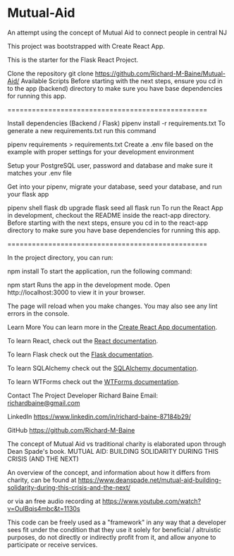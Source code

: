 # Mutual-Aid
An attempt using the concept of Mutual Aid to connect people in central NJ


This project was bootstrapped with Create React App.

This is the starter for the Flask React Project.

Clone the repository
 git clone https://github.com/Richard-M-Baine/Mutual-Aid/
Available Scripts
Before starting with the next steps, ensure you cd in to the app (backend) directory to make sure you have base dependencies for running this app.

=================================================

Install dependencies (Backend / Flask)
  pipenv install -r requirements.txt
To generate a new requirements.txt run this command

 pipenv requirements > requirements.txt
Create a .env file based on the example with proper settings for your development environment

Setup your PostgreSQL user, password and database and make sure it matches your .env file

Get into your pipenv, migrate your database, seed your database, and run your flask app

 pipenv shell 
 flask db upgrade
 flask seed all 
 flask run 
To run the React App in development, checkout the README inside the react-app directory.
Before starting with the next steps, ensure you cd in to the react-app directory to make sure you have base dependencies for running this app.

=================================================

In the project directory, you can run:

 npm install
To start the application, run the following command:

 npm start
Runs the app in the development mode. Open http://localhost:3000 to view it in your browser.

The page will reload when you make changes. You may also see any lint errors in the console.

Learn More
You can learn more in the [Create React App documentation](https://facebook.github.io/create-react-app/docs/getting-started).

To learn React, check out the [React documentation](https://reactjs.org/).

To learn Flask check out the [Flask documentation](https://flask.palletsprojects.com/en/2.2.x/).

To learn SQLAlchemy check out the [SQLAlchemy documentation](https://www.sqlalchemy.org/).

To learn WTForms check out the [WTForms documentation](https://wtforms.readthedocs.io/en/2.3.x/).


Contact The Project Developer
Richard Baine
Email: richardbaine@gmail.com

LinkedIn https://www.linkedin.com/in/richard-baine-87184b29/

GitHub https://github.com/Richard-M-Baine


The concept of Mutual Aid vs traditional charity is elaborated upon through Dean Spade's book.  MUTUAL AID: BUILDING SOLIDARITY DURING THIS CRISIS (AND THE NEXT)

An overview of the concept, and information about how it differs from charity, can be found at https://www.deanspade.net/mutual-aid-building-solidarity-during-this-crisis-and-the-next/

or via an free audio recording at https://www.youtube.com/watch?v=OuIBqis4mbc&t=1130s

This code can be freely used as a "framework" in any way that a developer sees fit under the condition that they use it solely for beneficial / altruistic purposes, do not directly or indirectly profit from it, and allow anyone to participate or receive services. 
